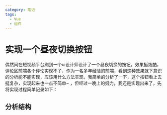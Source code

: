 ```yaml
---
category: 笔记
tags:
  - Vue
  - 组件
---
```


# 实现一个昼夜切换按钮

偶然间在短视频平台刷到一个ui设计师设计了一个昼夜切换的按钮，效果挺炫酷，评论区前端各个评论实现不了，作为一名多年经验的前端，看到这种效果就下意识的分析能不能实现，应该用什么方法实现，我简单的分析了一下，这个按钮看上去挺复杂，实现起来也一点不简单~
，但经过一晚上的努力，我还是实现出来了，先将实现过程简单记录如下：

## 分析结构

